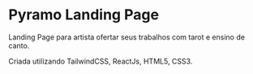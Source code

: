 # Pyramo Landing Page

Landing Page para artista ofertar seus trabalhos com tarot e ensino de canto. 

Criada utilizando TailwindCSS, ReactJs, HTML5, CSS3.
